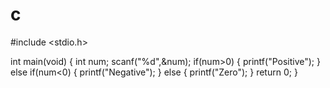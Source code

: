 # c
#include <stdio.h>

int main(void) {
    int num;
    scanf("%d",&num);
    if(num>0)
    {
    	printf("Positive");
    }
    else if(num<0)
    {
    	printf("Negative");
    }
    else
    {
    	printf("Zero");
    }
	return 0;
}
